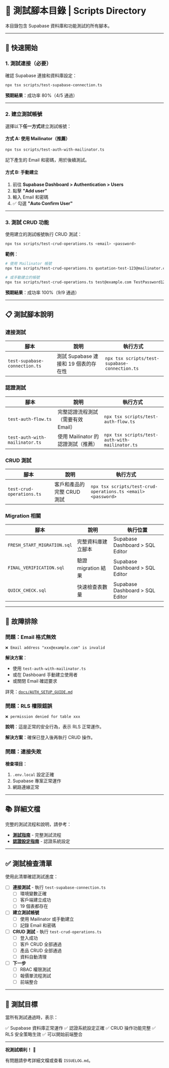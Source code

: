 # 📁 測試腳本目錄 | Scripts Directory

本目錄包含 Supabase 資料庫和功能測試的所有腳本。

---

## 🚀 快速開始

### 1. 測試連接（必要）

確認 Supabase 連接和資料庫設定：

```bash
npx tsx scripts/test-supabase-connection.ts
```

**預期結果**：成功率 80%（4/5 通過）

---

### 2. 建立測試帳號

選擇以下**任一方式**建立測試帳號：

#### 方式 A: 使用 Mailinator（推薦）

```bash
npx tsx scripts/test-auth-with-mailinator.ts
```

記下產生的 Email 和密碼，用於後續測試。

#### 方式 B: 手動建立

1. 前往 **Supabase Dashboard > Authentication > Users**
2. 點擊 **"Add user"**
3. 輸入 Email 和密碼
4. ✅ 勾選 **"Auto Confirm User"**

---

### 3. 測試 CRUD 功能

使用建立的測試帳號執行 CRUD 測試：

```bash
npx tsx scripts/test-crud-operations.ts <email> <password>
```

**範例**：

```bash
# 使用 Mailinator 帳號
npx tsx scripts/test-crud-operations.ts quotation-test-123@mailinator.com TestPassword123!

# 或手動建立的帳號
npx tsx scripts/test-crud-operations.ts test@example.com TestPassword123!
```

**預期結果**：成功率 100%（9/9 通過）

---

## 📋 測試腳本說明

### 連接測試

| 腳本 | 說明 | 執行方式 |
|------|------|----------|
| `test-supabase-connection.ts` | 測試 Supabase 連接和 19 個表的存在性 | `npx tsx scripts/test-supabase-connection.ts` |

### 認證測試

| 腳本 | 說明 | 執行方式 |
|------|------|----------|
| `test-auth-flow.ts` | 完整認證流程測試（需要有效 Email） | `npx tsx scripts/test-auth-flow.ts` |
| `test-auth-with-mailinator.ts` | 使用 Mailinator 的認證測試（推薦） | `npx tsx scripts/test-auth-with-mailinator.ts` |

### CRUD 測試

| 腳本 | 說明 | 執行方式 |
|------|------|----------|
| `test-crud-operations.ts` | 客戶和產品的完整 CRUD 測試 | `npx tsx scripts/test-crud-operations.ts <email> <password>` |

### Migration 相關

| 腳本 | 說明 | 執行位置 |
|------|------|----------|
| `FRESH_START_MIGRATION.sql` | 完整資料庫建立腳本 | Supabase Dashboard > SQL Editor |
| `FINAL_VERIFICATION.sql` | 驗證 migration 結果 | Supabase Dashboard > SQL Editor |
| `QUICK_CHECK.sql` | 快速檢查表數量 | Supabase Dashboard > SQL Editor |

---

## 🔧 故障排除

### 問題：Email 格式無效

```
❌ Email address "xxx@example.com" is invalid
```

**解決方案**：
- 使用 `test-auth-with-mailinator.ts`
- 或在 Dashboard 手動建立使用者
- 或關閉 Email 確認要求

詳見：[`docs/AUTH_SETUP_GUIDE.md`](../docs/AUTH_SETUP_GUIDE.md)

### 問題：RLS 權限錯誤

```
❌ permission denied for table xxx
```

**說明**：這是正常的安全行為，表示 RLS 正常運作。

**解決方案**：確保已登入後再執行 CRUD 操作。

### 問題：連接失敗

**檢查項目**：
1. `.env.local` 設定正確
2. Supabase 專案正常運作
3. 網路連線正常

---

## 📚 詳細文檔

完整的測試流程和說明，請參考：

- **[測試指南](../docs/TESTING_GUIDE.md)** - 完整測試流程
- **[認證設定指南](../docs/AUTH_SETUP_GUIDE.md)** - 認證系統設定

---

## ✅ 測試檢查清單

使用此清單確認測試進度：

- [ ] **連接測試** - 執行 `test-supabase-connection.ts`
  - [ ] 環境變數正確
  - [ ] 客戶端建立成功
  - [ ] 19 個表都存在

- [ ] **建立測試帳號**
  - [ ] 使用 Mailinator 或手動建立
  - [ ] 記錄 Email 和密碼

- [ ] **CRUD 測試** - 執行 `test-crud-operations.ts`
  - [ ] 登入成功
  - [ ] 客戶 CRUD 全部通過
  - [ ] 產品 CRUD 全部通過
  - [ ] 資料自動清理

- [ ] **下一步**
  - [ ] RBAC 權限測試
  - [ ] 報價單流程測試
  - [ ] 前端整合

---

## 🎯 測試目標

當所有測試通過時，表示：

✅ Supabase 資料庫正常運作
✅ 認證系統設定正確
✅ CRUD 操作功能完整
✅ RLS 安全策略生效
✅ 可以開始前端整合

---

**祝測試順利！** 🚀

有問題請參考詳細文檔或查看 `ISSUELOG.md`。
